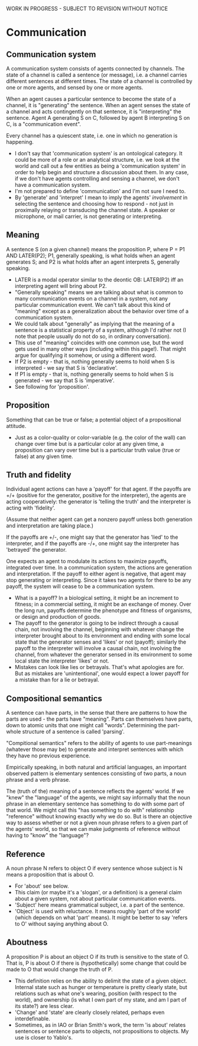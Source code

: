 WORK IN PROGRESS - SUBJECT TO REVISION WITHOUT NOTICE

# Communication

## Communication system

A communication system consists of agents connected by channels.  The state of a channel is called a sentence (or message), i.e. a channel carries different sentences at different times.  The state of a channel is controlled by one or more agents, and sensed by one or more agents.

When an agent causes a particular sentence to become the state of a channel, it is "generating" the sentence.  When an agent senses the state of a channel and acts contingently on that sentence, it is "interpreting" the sentence.  Agent A generating S on C, followed by agent B interpreting S on C, is a "communication event".

Every channel has a quiescent state, i.e. one in which no generation is happening.

* I don't say that 'communication system' is an ontological category. It could be more of a role or an analytical structure, i.e. we look at the world and call out a few entities as being a 'communication system' in order to help begin and structure a discussion about them.  In any case, if we don't have agents controlling and sensing a channel, we don't have a communication system.
* I'm not prepared to define 'communication' and I'm not sure I need to.
* By 'generate' and 'interpret' I mean to imply the agents' _involvement_ in selecting the sentence and choosing how to respond - not just in proximally relaying or transducing the channel state.  A speaker or microphone, or mail carrier, is not generating or interpreting.

## Meaning

A sentence S (on a given channel) means the proposition P, where P = P1 AND LATER(P2); P1, generally speaking, is what holds when an agent generates S; and P2 is what holds after an agent interprets S, generally speaking.

* LATER is a modal operator similar to the deontic OB: LATER(P2) iff an interpreting agent will bring about P2.
* "Generally speaking" means we are talking about what is common to many communication events on a channel in a system, not any particular communication event.  We can't talk about this kind of "meaning" except as a generalization about the behavior over time of a communication system.
* We could talk about "generally" as implying that the meaning of a sentence is a statistical property of a system, although I'd rather not (I note that people usually do not do so, in ordinary conversation).
* This use of "meaning" coincides with one common use, but the word gets used in many other ways (including within this page!).  That might argue for qualifying it somehow, or using a different word.
* If P2 is empty - that is, nothing generally seems to hold when S is interpreted - we say that S is 'declarative'.
* If P1 is empty - that is, nothing generally seems to hold when S is generated - we say that S is 'imperative'.
* See following for 'proposition'.

## Proposition

Something that can be true or false; a potential object of a propositional attitude.

* Just as a color-quality or color-variable (e.g. the color of the wall) can change over time but is a particular color at any given time, a proposition can vary over time but is a particular truth value (true or false) at any given time.

## Truth and fidelity

Individual agent actions can have a 'payoff' for that agent. If the payoffs are +/+ (positive for the generator, positive for the interpreter), the agents are acting cooperatively: the generator is 'telling the truth' and the interpreter is acting with 'fidelity'.

(Assume that neither agent can get a nonzero payoff unless both generation and interpretation are taking place.)

If the payoffs are +/-, one might say that the generator has 'lied' to the interpreter, and if the payoffs are -/+, one might say the interpreter has 'betrayed' the generator.

One expects an agent to modulate its actions to maximize payoffs, integrated over time. In a communication system, the actions are generation and interpretation.  If the payoff to either agent is negative, that agent may stop generating or interpreting.  Since it takes two agents for there to be any payoff, the system will cease to be a communication system.

* What is a payoff?  In a biological setting, it might be an increment to fitness; in a commercial setting, it might be an exchange of money.  Over the long run, payoffs determine the phenotype and fitness of organisms, or design and production of goods.
* The payoff to the generator is going to be indirect through a causal chain, not involving the channel, beginning with whatever change the interpreter brought about to its environment and ending with some local state that the generator senses and 'likes' or not (payoff); similarly the payoff to the interpreter will involve a causal chain, not involving the channel, from whatever the generator sensed in its environment to some local state the interpreter 'likes' or not.
* Mistakes can look like lies or betrayals. That's what apologies are for. But as mistakes are 'unintentional', one would expect a lower payoff for a mistake than for a lie or betrayal.

## Compositional semantics

A sentence can have parts, in the sense that there are patterns to how the parts are used - the parts have "meaning".  Parts can themselves have parts, down to atomic units that one might call "words". Determining the part-whole structure of a sentence is called 'parsing'.

"Compitional semantics" refers to the ability of agents to use part-meanings (whatever those may be) to generate and interpret sentences with which they have no previous experience.

Empirically speaking, in both natural and artificial languages, an important observed pattern is elementary sentences consisting of two parts, a noun phrase and a verb phrase.

The (truth of the) meaning of a sentence reflects the agents' world.  If we "knew" the "language" of the agents, we might say informally that the noun phrase in an elementary sentence has something to do with some part of that world.  We might call this "has something to do with" relationship "reference" without knowing exactly why we do so. But is there an objective way to assess whether or not a given noun phrase refers to a given part of the agents' world, so that we can make judgments of reference without having to "know" the "language"?

## Reference

A noun phrase N refers to object O if every sentence whose subject is N means a proposition that is about O.

* For 'about' see below.
* This claim (or maybe it's a 'slogan', or a definition) is a general claim about a given system, not about particular communication events.
* 'Subject' here means grammatical subject, i.e. a part of the sentence.
* 'Object' is used with reluctance. It means roughly 'part of the world' (which depends on what 'part' means). It might be better to say 'refers to O' without saying anything about O.

## Aboutness

A proposition P is about an object O if its truth is sensitive to the state of O.  That is, P is about O if there is (hypothetically) some change that could be made to O that would change the truth of P.

* This definition relies on the ability to delimit the state of a given object.  Internal state such as hunger or temperature is pretty clearly state, but relations such as what one's wearing, position (with respect to the world), and ownership (is what I own part of my state, and am I part of its state?) are less clear.
* 'Change' and 'state' are clearly closely related, perhaps even interdefinable.
* Sometimes, as in IAO or Brian Smith's work, the term 'is about' relates sentences or sentence parts to objects, not propositions to objects.  My use is closer to Yablo's.

